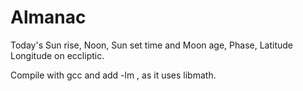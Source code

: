 # Almanac
Today's Sun rise, Noon, Sun set time and Moon age, Phase, Latitude Longitude on eccliptic.

Compile with gcc and add -lm , as it uses libmath.

